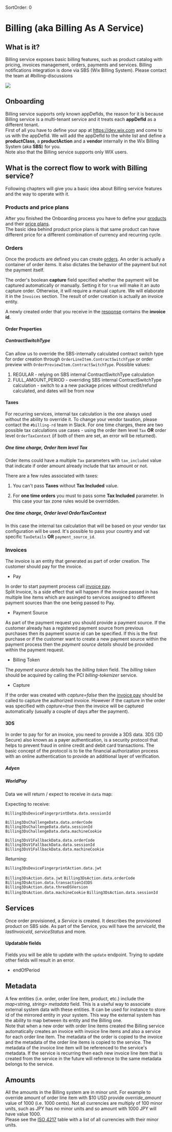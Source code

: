 SortOrder: 0

# Billing (aka Billing As A Service)

## What is it?
Billing service exposes basic billing features, such as product 
catalog with pricing, invoices management, orders, payments and services.
Billing notifications integration is done via SBS (Wix Billing System).
Please contact the team at #billing-discussions


![](https://s3.amazonaws.com/wixplorer-readme-images/billing/BillingGatewayDiagram.png)


## Onboarding
Billing service supports only known appDefIds, the reason for it is because Billing service is a multi-tenant 
service and it treats each **appDefId** as a different tenant. <br/>
First of all you have to define your app at https://dev.wix.com and come to us with the appDefId.
We will add the appDefId to the white list and define a **productClass**, a **productAction** and a **vendor** internally in the 
Wix Billing System (aka **SBS**) for you. <br/>
Note also that the Billing service supports only WIX users.

## What is the correct flow to work with Billing service?
Following chapters will give you a basic idea about Billing service features and the way to operate with it.

### Products and price plans
After you finished the Onboarding process you have to define your [products](/billing/reference/products/.com.wixpress.billing.api.v1.-product-service.-create-product) 
and their [price plans](/billing/reference/product-price-plans/.com.wixpress.billing.api.v1.-product-price-plan-service.-create-product-price-plan). <br/>
The basic idea behind product price plans is that same product can have different price for
a different combination of currency and recurring cycle. 

### Orders
Once the products are defined you can create [orders](/billing/reference/orders/.com.wixpress.billing.api.v1.-order-service.-create-order).
An order is actually a container of order items. It also dictates the behavior of the payment but not the payment itself.

The order's boolean **capture** field specified whether the payment will be captured automatically or manually. Setting it for `true` will make it an auto capture order. Otherwise, it will require a manual capture. We will elaborate it in the `Invoices` section.
The result of order creation is actually an invoice entity. </br>

A newly created order that you receive in the [response](/billing/resources/createorderresponse) contains the **invoice id**.

#### Order Properties

##### ContractSwitchType
Can allow us to override the SBS-internally calculated contract switch type for order creation through `OrderLineItem.ContractSwitchType` or order preview with `OrderPreviewItem.ContractSwitchType`.
Possible values:
1. REGULAR - relying on SBS internal ContractSwitchType calculation
2. FULL_AMOUNT_PERIOD - overriding SBS internal ContractSwitchType calculation - switch to a a new package prices without credit/refund calculated, and dates will be from now

#### Taxes

For recurring services, internal tax calculation is the one always used without the ability to override it. To change your vendor taxation, please contact the `#billing-rd` team in Slack.
For one time charges, there are two possible tax calculations use cases - using the order item level `Tax` **OR** order level `OrderTaxContext` (if both of them are set, an error will be returned). 

##### One time charge, Order Item level Tax

Order items could have a multiple `Tax` parameters with `tax_included` value that indicate if order amount already include that tax amount or not.

There are a few rules associated with taxes:

1. You can't pass **Taxes** without **Tax Included** value.

2. For **one time orders** you must to pass some **Tax Included** parameter. In this case your tax zone rules would be overridden.

##### One time charge, Order level OrderTaxContext

In this case the internal tax calculation that will be based on your vendor tax configuration will be used. 
It's possible to pass your country and vat specific `TaxDetails` **OR** `payment_source_id`.

### Invoices 
The invoice is an entity that generated as part of order creation. The customer should pay for the invoice.

<p>

* Pay <br/> 

In order to start payment process call [invoice pay](/billing/reference/invoices/.com.wixpress.billing.api.v1.-invoice-service.-pay-invoice). <br/>
Split Invoice, Is a side effect that will happen if the invoice passed in has multiple line items which are assinged to 
services assigned to different payment sources than the one being passed to Pay.  

* Payment Source <br/> 

As part of the payment request you should provide a payment source.
If the customer already has a registered payment source from previous purchases then its payment source id can be specified. 
If this is the first purchase or if the customer want to create a new payment source within the payment process then the 
_payment source details_ should be provided within the payment request. 

* Billing Token <br/>

The _payment source details_ has the _billing token_ field. The _billing token_ should be acquired by calling the PCI _billing-tokenizer_ service.    

* Capture <br/>

If the order was created with _capture=false_ then the [invoice pay](/billing/reference/invoices/.com.wixpress.billing.api.v1.-invoice-service.-pay-invoice) should be called to capture the authorized invoice. 
However if the capture in the order was specified with _capture=true_ then the invoice will be captured automatically (usually a couple of days after the payment).

#### 3DS
In order to pay for for an invoice, you need to provide a 3DS data.
3DS (3D Secure) also known as a payer authentication, is a security protocol that helps to prevent fraud in online credit and debit card transactions. 
The basic concept of the protocol is to tie the financial authorization process with an online authentication to provide an additional layer of verification.

##### Adyen

##### WorldPay

Data we will return / expect to receive in `data` map:

Expecting to receive:

`Billing3DsDeviceFingerprintData.data.sessionId`

`Billing3DsChallengeData.data.orderCode`
`Billing3DsChallengeData.data.sessionId`
`Billing3DsChallengeData.data.machineCookie`

`Billing3DsV1FallbackData.data.orderCode`
`Billing3DsV1FallbackData.data.sessionId`
`Billing3DsV1FallbackData.data.machineCookie`

Returning:

`Billing3DsDeviceFingerprintAction.data.jwt`

`Billing3DsAction.data.jwt`
`Billing3DsAction.data.orderCode`
`Billing3DsAction.data.transactionId3DS`
`Billing3DsAction.data.threeDSVersion`
`Billing3DsAction.data.machineCookie`
`Billing3DsAction.data.sessionId`

## Services

Once order provisioned, a _Service_ is created. It describes the provisioned product on SBS side.
As part of the Service, you will have the _serviceId_, the _lastInvoiceId_, _serviceStatus_ and more.

#### Updatable fields

Fields you will be able to update with the `update` endpoint. Trying to update other fields will result in an error.

* endOfPeriod


## Metadata
A few entities (i.e. order, order line item, product, etc.) include the _map<string, string> metadata_ field. This is a useful way to associate external system data with these entities.
It can be used for instance to store id of the mirrored entity in your system. This way the external system has the ability to map between its entity and the Billing one.
<br/>
Note that when a new order with order line items created the Billing service automatically creates an invoice with invoice line items and also a service for each order line item.
The metadata of the order is copied to the invoice and the metadata of the order line items is copied to the service. The metadata of the invoice line item will be referenced to the 
service's metadata. If the service is recurring then each new invoice line item that is created from the service in the future will reference to the same metadata belongs to the service.       

## Amounts<br/>
All the amounts in the Billing system are in minor unit. For example to override amount of order line item with $10 USD provide _override_amount_ value of 1000 (i.e. 1000 cents).
Not all currencies are multiply of 100 minor units, such as JPY has no minor units and so amount with 1000 JPY will have value 1000. 
<br/> Please see the [ISO 4217](https://en.wikipedia.org/wiki/ISO_4217) table with a list of all currencies with their minor units.   

